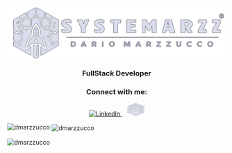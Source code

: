 <img align="center" src="img/logo1.png">
<h3 align="center">FullStack Developer</h3>

<h3 align="center">Connect with me:</h3>
<p align="center">
  <a href="https://www.linkedin.com/in/dario-marzzucco-597090283?utm_source=share&utm_campaign=share_via&utm_content=profile&utm_medium=android_app" target="_blank">
    <img src="https://raw.githubusercontent.com/rahuldkjain/github-profile-readme-generator/master/src/images/icons/Social/linked-in-alt.svg" alt="LinkedIn" height="30" width="40" />
  </a>
  &nbsp;&nbsp;
  <a href="https://systemarzz.netlify.app/" target="_blank">
    <img src="img/Nav.png" alt="Website" height="30" width="40" />
  </a>
</p>


<p><img align="left" src="https://github-readme-stats.vercel.app/api/top-langs?username=dmarzzucco&show_icons=true&locale=en&layout=compact" alt="dmarzzucco" /></p>

<p>&nbsp;<img align="center" src="https://github-readme-stats.vercel.app/api?username=dmarzzucco&show_icons=true&locale=en" alt="dmarzzucco" /></p>

<p><img align="center" src="https://github-readme-streak-stats.herokuapp.com/?user=dmarzzucco&" alt="dmarzzucco" /></p>
